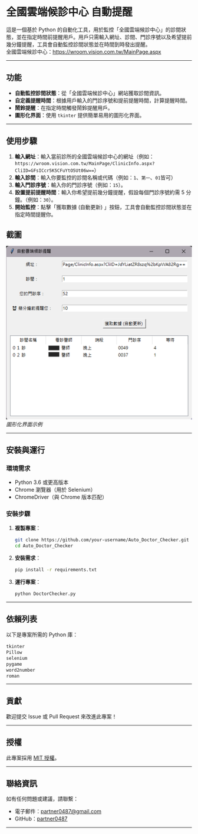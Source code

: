 # 全國雲端候診中心 自動提醒

這是一個基於 Python 的自動化工具，用於監控「全國雲端候診中心」的診間狀態，並在指定時間前提醒用戶。用戶只需輸入網址、診間、門診序號以及希望提前幾分鐘提醒，工具會自動監控診間狀態並在時間到時發出提醒。<br>
全國雲端候診中心：https://wroom.vision.com.tw/MainPage.aspx

---

## 功能

- **自動監控診間狀態**：從「全國雲端候診中心」網站獲取診間資訊。
- **自定義提醒時間**：根據用戶輸入的門診序號和提前提醒時間，計算提醒時間。
- **鬧鈴提醒**：在指定時間觸發鬧鈴提醒用戶。
- **圖形化界面**：使用 `tkinter` 提供簡單易用的圖形化界面。

---

## 使用步驟

1. **輸入網址**：輸入當前診所的全國雲端候診中心的網址（例如：`https://wroom.vision.com.tw/MainPage/ClinicInfo.aspx?CliID=GFsICcr5K5CFuYtO5Ut06w==`）
2. **輸入診間**：輸入你要監控的診間名稱或代碼（例如：`1`、`第一`、`01`皆可）
3. **輸入門診序號**：輸入你的門診序號（例如：`15`）。
4. **設置提前提醒時間**：輸入你希望提前幾分鐘提醒，假設每個門診序號約需 5 分鐘。（例如：`30`）。
5. **開始監控**：點擊「獲取數據 (自動更新) 」按鈕，工具會自動監控診間狀態並在指定時間提醒你。

## 截圖

![Screenshot](assets/UI.png)  
*圖形化界面示例*

---

## 安裝與運行

### 環境需求

- Python 3.6 或更高版本
- Chrome 瀏覽器（用於 Selenium）
- ChromeDriver（與 Chrome 版本匹配）

### 安裝步驟

1. **複製專案**：
   ```bash
   git clone https://github.com/your-username/Auto_Doctor_Checker.git
   cd Auto_Doctor_Checker
   ```

2. **安裝需求**：
   ```bash
   pip install -r requirements.txt
   ```

3. **運行專案**：
   ```bash
   python DoctorChecker.py
   ```

---

## 依賴列表

以下是專案所需的 Python 庫：

```plaintext
tkinter
Pillow
selenium
pygame
word2number
roman
```

---

## 貢獻

歡迎提交 Issue 或 Pull Request 來改進此專案！

---

## 授權

此專案採用 [MIT 授權](LICENSE)。

---

## 聯絡資訊

如有任何問題或建議，請聯繫：  
- 電子郵件：partner0487@gmail.com  
- GitHub：[partner0487](https://github.com/partner0487)

---

